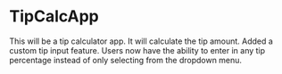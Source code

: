 # TipCalcApp
This will be a tip calculator app. It will calculate the tip amount. Added a custom tip input feature. Users now have the ability to enter in any tip percentage instead of only selecting from the dropdown menu. 
